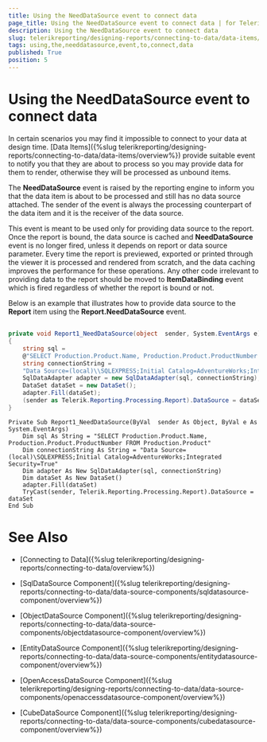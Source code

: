 ```yaml
---
title: Using the NeedDataSource event to connect data
page_title: Using the NeedDataSource event to connect data | for Telerik Reporting Documentation
description: Using the NeedDataSource event to connect data
slug: telerikreporting/designing-reports/connecting-to-data/data-items/using-the-needdatasource-event-to-connect-data
tags: using,the,needdatasource,event,to,connect,data
published: True
position: 5
---
```


# Using the NeedDataSource event to connect data



In certain scenarios you may find it impossible to connect to your data at design time. [Data Items]({%slug telerikreporting/designing-reports/connecting-to-data/data-items/overview%})         provide suitable event         to notify you that they are about to process so you may provide data for them to render, otherwise they will be processed as         unbound items.       

The __NeedDataSource__  event is raised by the reporting engine to inform you that the data item is         about to be processed and still has no data source attached. The sender of the event is always the processing counterpart of         the data item and it is the receiver of the data source.       

This event is meant to be used only for providing data source to the report. Once the report is bound, the data source         is cached and __NeedDataSource__  event is no longer fired, unless it depends on report or data source parameter. Every time the         report is previewed, exported or printed through the viewer it is processed and rendered from scratch, and the data caching improves         the performance for these operations. Any other code irrelevant to providing data to the report should be moved to         __ItemDataBinding__  event which is fired regardless of whether the report is bound or not.       

Below is an example that illustrates how to provide data source to the __Report__  item using the         __Report.NeedDataSource__  event.       

## 

    
````cs
private void Report1_NeedDataSource(object  sender, System.EventArgs e)
{
    string sql =
    @"SELECT Production.Product.Name, Production.Product.ProductNumber FROM Production.Product";
    string connectionString =
    "Data Source=(local)\\SQLEXPRESS;Initial Catalog=AdventureWorks;Integrated Security=True";
    SqlDataAdapter adapter = new SqlDataAdapter(sql, connectionString);
    DataSet dataSet = new DataSet();
    adapter.Fill(dataSet);
    (sender as Telerik.Reporting.Processing.Report).DataSource = dataSet;
}
````
````vb.net
Private Sub Report1_NeedDataSource(ByVal  sender As Object, ByVal e As System.EventArgs)
    Dim sql As String = "SELECT Production.Product.Name, Production.Product.ProductNumber FROM Production.Product"
    Dim connectionString As String = "Data Source=(local)\SQLEXPRESS;Initial Catalog=AdventureWorks;Integrated Security=True"
    Dim adapter As New SqlDataAdapter(sql, connectionString)
    Dim dataSet As New DataSet()
    adapter.Fill(dataSet)
    TryCast(sender, Telerik.Reporting.Processing.Report).DataSource = dataSet
End Sub
````

# See Also

 * [Connecting to Data]({%slug telerikreporting/designing-reports/connecting-to-data/overview%})

 * [SqlDataSource Component]({%slug telerikreporting/designing-reports/connecting-to-data/data-source-components/sqldatasource-component/overview%})

 * [ObjectDataSource Component]({%slug telerikreporting/designing-reports/connecting-to-data/data-source-components/objectdatasource-component/overview%})

 * [EntityDataSource Component]({%slug telerikreporting/designing-reports/connecting-to-data/data-source-components/entitydatasource-component/overview%})

 * [OpenAccessDataSource Component]({%slug telerikreporting/designing-reports/connecting-to-data/data-source-components/openaccessdatasource-component/overview%})

 * [CubeDataSource Component]({%slug telerikreporting/designing-reports/connecting-to-data/data-source-components/cubedatasource-component/overview%})
